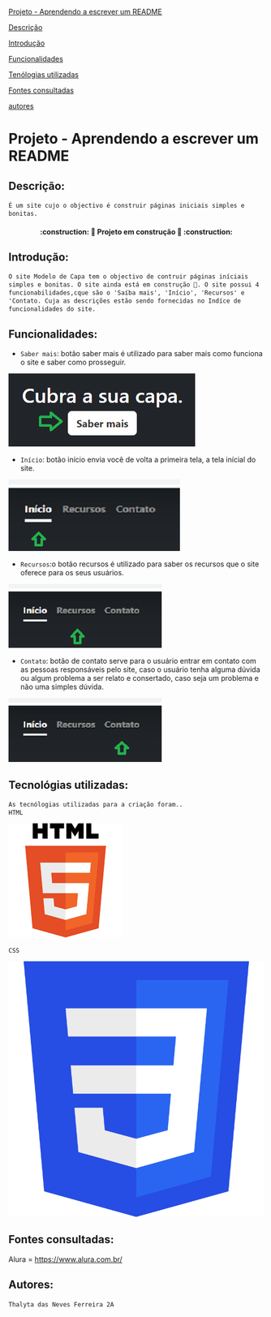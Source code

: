 [Projeto - Aprendendo a escrever um README](#projeto---aprendendo-a-escrever-um-readme) 

[Descrição](#descri%C3%A7%C3%A3o)   

[Introdução](#introdu%C3%A7%C3%A3o)   

[Funcionalidades](#funcionalidades)   

[Tenólogias utilizadas](#tecnol%C3%B3gias-utilizadas)   

[Fontes consultadas](#fontes-consultadas)  

[autores](#autores)  
# Projeto - Aprendendo a escrever um README 

## Descrição:

    É um site cujo o objectivo é construir páginas iniciais simples e bonitas.

<h4 align="center">
    :construction: 🚧 Projeto em construção 🚧 :construction:
</h4>

## Introdução: 

    O site Modelo de Capa tem o objectivo de contruir páginas iníciais simples e bonitas. O site ainda está em construção 🚧. O site possui 4 funcionabilidades,cque são o 'Saíba mais', 'Início', 'Recursos' e 'Contato. Cuja as descrições estão sendo fornecidas no Indíce de funcionalidades do site.

## Funcionalidades:

- `Saber mais`: botão saber mais é utilizado para saber mais como funciona o site e saber como prosseguir.

 ![image info](_img/sabermais.png)

- `Início`: botão início envia você de volta a primeira tela, a tela inícial do site.

 ![image info](_img/Início.png)

- `Recursos`:o botão recursos é utilizado para saber os recursos que o site oferece para os seus usuários.

 ![image info](_img/recursos.png)

- `Contato`: botão de contato serve para o usuário entrar em contato com as pessoas responsáveis pelo site, caso o usuário tenha alguma dúvida ou algum problema a ser relato e consertado, caso seja um problema e não uma simples dúvida.

 ![image info](_img/contato.png)


## Tecnológias utilizadas:

    As tecnólogias utilizadas para a criação foram..
    HTML      
![image info](_img/html.png)

    CSS
   ![image info](_img/css.png)
## Fontes consultadas:

Alura = https://www.alura.com.br/


## Autores:

    Thalyta das Neves Ferreira 2A 
